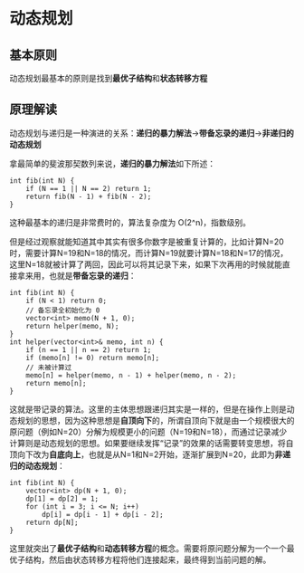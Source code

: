 <!--
 * @Author: your name
 * @Date: 2020-06-14 19:55:52
 * @LastEditTime: 2020-06-14 20:16:33
 * @LastEditors: Please set LastEditors
 * @Description: In User Settings Edit
 * @FilePath: \undefinedc:\Users\conan\Desktop\LongTime\StupidBirdFliesFirst\Algorithm\DynamicProgramming.md
--> 
# 动态规划
## 基本原则
动态规划最基本的原则是找到**最优子结构**和**状态转移方程**

## 原理解读
动态规划与递归是一种演进的关系：**递归的暴力解法**->**带备忘录的递归**->**非递归的动态规划**

拿最简单的斐波那契数列来说，**递归的暴力解法**如下所述：
```
int fib(int N) {
    if (N == 1 || N == 2) return 1;
    return fib(N - 1) + fib(N - 2);
}
```
这种最基本的递归是非常费时的，算法复杂度为 O(2^n)，指数级别。

但是经过观察就能知道其中其实有很多你数字是被重复计算的，比如计算N=20时，需要计算N=19和N=18的情况，而计算N=19就要计算N=18和N=17的情况，这里N=18就被计算了两回，因此可以将其记录下来，如果下次再用的时候就能直接拿来用，也就是**带备忘录的递归**：
```
int fib(int N) {
    if (N < 1) return 0;
    // 备忘录全初始化为 0
    vector<int> memo(N + 1, 0);
    return helper(memo, N);
}
int helper(vector<int>& memo, int n) {
    if (n == 1 || n == 2) return 1;
    if (memo[n] != 0) return memo[n];
    // 未被计算过
    memo[n] = helper(memo, n - 1) + helper(memo, n - 2);
    return memo[n];
}
```
这就是带记录的算法。这里的主体思想跟递归其实是一样的，但是在操作上则是动态规划的思想，因为这种思想是**自顶向下**的，所谓自顶向下就是由一个规模很大的原问题（例如N=20）分解为规模更小的问题（N=19和N=18），而通过记录减少计算则是动态规划的思想。如果要继续发挥“记录”的效果的话需要转变思想，将自顶向下改为**自底向上**，也就是从N=1和N=2开始，逐渐扩展到N=20，此即为**非递归的动态规划**：
```
int fib(int N) {
    vector<int> dp(N + 1, 0);
    dp[1] = dp[2] = 1;
    for (int i = 3; i <= N; i++)
        dp[i] = dp[i - 1] + dp[i - 2];
    return dp[N];
}
```
这里就突出了**最优子结构**和**动态转移方程**的概念。需要将原问题分解为一个一个最优子结构，然后由状态转移方程将他们连接起来，最终得到当前问题的解。